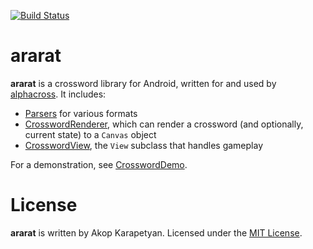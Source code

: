 [![Build Status](https://travis-ci.org/pokebyte/ararat.svg?branch=master)](https://travis-ci.org/pokebyte/ararat)

ararat
======

**ararat** is a crossword library for Android, written for and used by
[alphacross](https://play.google.com/store/apps/details?id=org.akop.crosswords).
It includes:

* [Parsers](src/main/java/org/akop/ararat/io/) for various formats
* [CrosswordRenderer](src/main/java/org/akop/ararat/graphics/CrosswordRenderer.java),
which can render a crossword (and optionally, current state) to a `Canvas`
object
* [CrosswordView](src/main/java/org/akop/ararat/view/CrosswordView.java), the
`View` subclass that handles gameplay

For a demonstration, see [CrosswordDemo](https://github.com/pokebyte/CrosswordDemo).

License
=======

**ararat** is written by Akop Karapetyan.
Licensed under the [MIT License](LICENSE).
